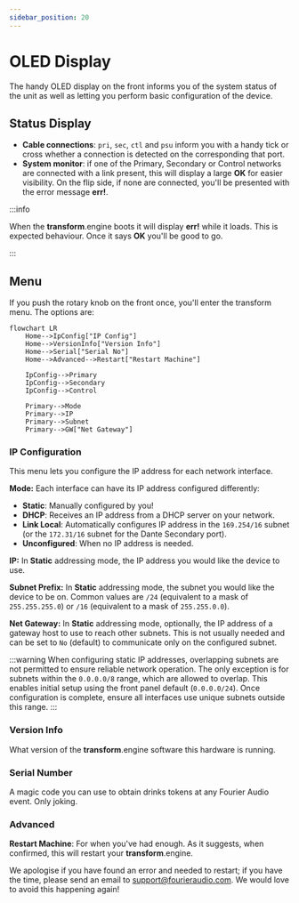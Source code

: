 ```yaml
---
sidebar_position: 20
---
```


# OLED Display

The handy OLED display on the front informs you of the system status of the unit as well as letting you perform basic configuration of the device.

## Status Display

- **Cable connections**: `pri`, `sec`, `ctl` and `psu` inform you with a handy tick or cross whether a connection is detected on the corresponding that port.
- **System monitor**: if one of the Primary, Secondary or Control networks are connected with a link present, this will display a large **OK** for easier visibility. On the flip side, if none are connected, you'll be presented with the error message **err!**.

:::info

When the **transform**.engine boots it will display **err!** while it loads. This is expected behaviour. Once it says **OK** you'll be good to go.

:::

## Menu

If you push the rotary knob on the front once, you'll enter the transform menu.
The options are:

```mermaid
flowchart LR
    Home-->IpConfig["IP Config"]
    Home-->VersionInfo["Version Info"]
    Home-->Serial["Serial No"]
    Home-->Advanced-->Restart["Restart Machine"]

    IpConfig-->Primary
    IpConfig-->Secondary
    IpConfig-->Control

    Primary-->Mode
    Primary-->IP
    Primary-->Subnet
    Primary-->GW["Net Gateway"]
```

### IP Configuration
This menu lets you configure the IP address for each network interface.

**Mode:** Each interface can have its IP address configured differently:

* **Static**: Manually configured by you!
* **DHCP**: Receives an IP address from a DHCP server on your network.
* **Link Local**: Automatically configures IP address in the `169.254/16` subnet (or the `172.31/16`
  subnet for the Dante Secondary port).
* **Unconfigured**: When no IP address is needed.

**IP:** In **Static** addressing mode, the IP address you would like the device to use.

**Subnet Prefix:** In **Static** addressing mode, the subnet you would like the device to be on.
Common values are `/24` (equivalent to a mask of `255.255.255.0`) or `/16` (equivalent to a mask of
`255.255.0.0`).

**Net Gateway:** In **Static** addressing mode, optionally, the IP address of a
gateway host to use to reach other subnets. This is not usually needed and can
be set to `No` (default) to communicate only on the configured subnet.

:::warning
When configuring static IP addresses, overlapping subnets are not permitted to ensure reliable network operation. The only exception is for subnets within the `0.0.0.0/8` range, which are allowed to overlap. This enables initial setup using the front panel default (`0.0.0.0/24`). Once configuration is complete, ensure all interfaces use unique subnets outside this range.
:::

### Version Info
What version of the **transform**.engine software this hardware is running.

### Serial Number
A magic code you can use to obtain drinks tokens at any Fourier Audio event. Only joking.

### Advanced
**Restart Machine**: For when you've had enough. As it suggests, when confirmed, this will restart your **transform**.engine.

We apologise if you have found an error and needed to restart; if you have the time, please send an
email to [support@fourieraudio.com](mailto:support@fourieraudio.com). We would love to avoid this
happening again!
